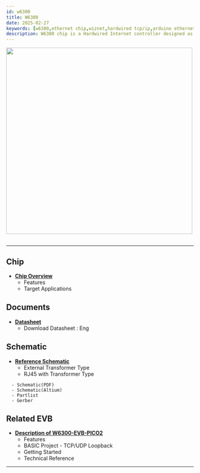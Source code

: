 ```yaml
---
id: w6300
title: W6300
date: 2025-02-27
keywords: [w6300,ethernet chip,wiznet,hardwired tcp/ip,arduino ethernet,pico ethernet]
description: W6300 chip is a Hardwired Internet controller designed as a full hardwired TCP/IP stack with WIZnet technology
---
```



<img src="/img/products/w6300/overview/w6300_chip.png" width="500" /><br /><br />

-----

## Chip

  - **[Chip Overview](Overview.md)**
      - Features
      - Target Applications


## Documents

  - **[Datasheet](Document.md)**
      - Download Datasheet : Eng

<!-- ## Libraries

  - **[Libraries](Libraries.md)**
      - Download Datasheet : Kr, Eng -->

## Schematic

  - **[Reference Schematic](Ref.-Schematic.md)**
      - External Transformer Type
      - RJ45 with Transformer Type
  <!-- - **[W6100-EVB](https://github.com/Wiznet/Hardware-Files-of-WIZnet/tree/master/02_iEthernet/W6100)** -->
      - Schematic(PDF)
      - Schematic(Altium)
      - Partlist
      - Gerber

## Related EVB

  - **[Description of W6300-EVB-PICO2](W6300-EVB-Pico2.md)**
      - Features
      - BASIC Project - TCP/UDP Loopback
      - Getting Started
      - Technical Reference

---
<!-- ## Application Notes
**W6300 Application Notes**
  * [Basic Project](https://github.com/WIZnet-ioLibrary/w6100-evb-gcc-eclipse)
  * **HTTP Server**
    * [TrueStudio](https://github.com/WIZnet-ioLibrary/W6100EVB-HTTP_Server)
  * **FTP Server**
    * [TrueStudio](https://github.com/WIZnet-ioLibrary/W6100EVB-FTPServer)
  * **TFTP Server**
    * [Eclipse](https://github.com/WIZnet-ioLibrary/w6100-evb-gcc-eclipse-tftps-simple)
  * **DNS Client**
    * [TrueStudio](https://github.com/WIZnet-ioLibrary/W6100EVB-Loopback)
  * **MQTT Client**
    * [TrueStudio](https://github.com/WIZnet-ioLibrary/W6100EVB-MQTT)
  * **Loopback**
    * [TrueStudio](https://github.com/WIZnet-ioLibrary/W6100EVB-Loopback) / [Eclipse](https://github.com/WIZnet-ioLibrary/w6100-evb-gcc-eclipse-loopback)
  * **HTTP Client**
    * [TrueStudio](https://github.com/WIZnet-ioLibrary/W6100EVB-HTTP_Client)
  * **FTP Client**
    * [TrueStudio](https://github.com/WIZnet-ioLibrary/W6100EVB-FTPC)
  * **TFTP Client**
    * [Eclipse](https://github.com/WIZnet-ioLibrary/w6100-evb-gcc-eclipse-tftpc-simple)
  * **NTP Client**
    * [TrueStudio](https://github.com/WIZnet-ioLibrary/W6100EVB-NTP)
  * **TLS Client**
    * [TrueStudio](https://github.com/WIZnet-ioLibrary/W6100EVB-TLS)
 -->
